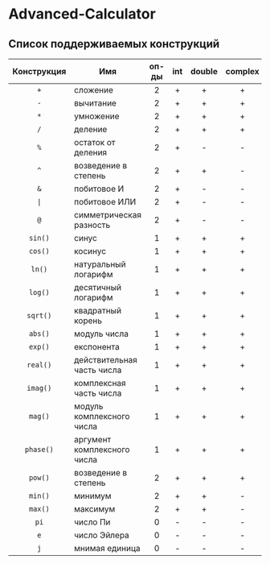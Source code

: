 # Advanced-Calculator

## Список поддерживаемых конструкций

|  Конструкция  | Имя                         | оп-ды | int | double | complex |
|:-------------:|-----------------------------|:-----:|:---:|:------:|:-------:|
|      `+`      | сложение                    |   2   |  +  |    +   |    +    |
|      `-`      | вычитание                   |   2   |  +  |    +   |    +    |
|      `*`      | умножение                   |   2   |  +  |    +   |    +    |
|      `/`      | деление                     |   2   |  +  |    +   |    +    |
|      `%`      | остаток от деления          |   2   |  +  |    -   |    -    |
|      `^`      | возведение в степень        |   2   |  +  |    +   |    -    |
|      `&`      | побитовое И                 |   2   |  +  |    -   |    -    |
|      `\|`     | побитовое ИЛИ               |   2   |  +  |    -   |    -    |
|      `@`      | симметрическая разность     |   2   |  +  |    -   |    -    |
|    `sin()`    | синус                       |   1   |  +  |    +   |    +    |
|    `cos()`    | косинус                     |   1   |  +  |    +   |    +    |
|     `ln()`    | натуральный логарифм        |   1   |  +  |    +   |    +    |
|    `log()`    | десятичный логарифм         |   1   |  +  |    +   |    +    |
|    `sqrt()`   | квадратный корень           |   1   |  +  |    +   |    +    |
|    `abs()`    | модуль числа                |   1   |  +  |    +   |    +    |
|    `exp()`    | експонента                  |   1   |  +  |    +   |    +    |
|    `real()`   | действительная часть числа  |   1   |  +  |    +   |    +    |
|    `imag()`   | комплексная часть числа     |   1   |  +  |    +   |    +    |
|    `mag()`    | модуль комплексного числа   |   1   |  +  |    +   |    +    |
|   `phase()`   | аргумент комплексного числа |   1   |  +  |    +   |    +    |
|    `pow()`    | возведение в степень        |   2   |  +  |    +   |    +    |
|    `min()`    | минимум                     |   2   |  +  |    +   |    -    |
|    `max()`    | максимум                    |   2   |  +  |    +   |    -    |
|      `pi`     | число Пи                    |   0   |  -  |    -   |    -    |
|      `e`      | число Эйлера                |   0   |  -  |    -   |    -    |
|      `j`      | мнимая единица              |   0   |  -  |    -   |    -    |
